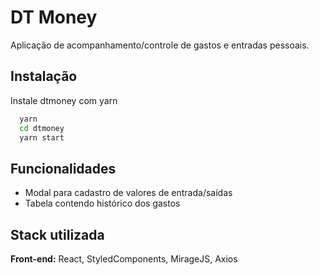 
# DT Money

Aplicação de acompanhamento/controle de gastos e entradas pessoais.



## Instalação

Instale dtmoney com yarn

```bash
  yarn
  cd dtmoney
  yarn start
```
    
## Funcionalidades

- Modal para cadastro de valores de entrada/saídas
- Tabela contendo histórico dos gastos

## Stack utilizada

**Front-end:** React, StyledComponents, MirageJS, Axios

